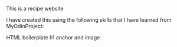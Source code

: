 This is a recipe website

I have created this using the following skills that I have learned from MyOdinProject:

HTML boilerplate
h1
anchor
and image
